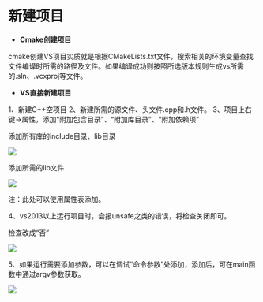 # 新建项目

* **Cmake创建项目**

cmake创建VS项目实质就是根据CMakeLists.txt文件，搜索相关的环境变量查找文件编译时所需的路径及文件。如果编译成功则按照所选版本规则生成vs所需的.sln、.vcxproj等文件。

* **VS直接新建项目**

1、新建C++空项目
2、新建所需的源文件、头文件.cpp和.h文件。
3、项目上右键->属性，添加“附加包含目录”、“附加库目录”、“附加依赖项”

添加所有库的include目录、lib目录

![](/images/vs_1.png)

添加所需的lib文件

![](/images/vs_2.png)

注：此处可以使用属性表添加。

4、vs2013以上运行项目时，会报unsafe之类的错误，将检查关闭即可。

检查改成“否”

![](/images/vs_3.png)

5、如果运行需要添加参数，可以在调试“命令参数”处添加，添加后，可在main函数中通过argv参数获取。

![](/images/vs_4.png)